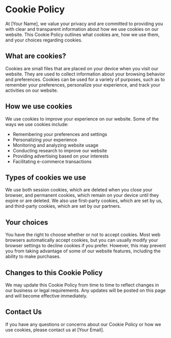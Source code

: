 # Cookie Policy

At [Your Name], we value your privacy and are committed to providing you with clear and transparent information about how we use cookies on our website. This Cookie Policy outlines what cookies are, how we use them, and your choices regarding cookies.

## What are cookies?

Cookies are small files that are placed on your device when you visit our website. They are used to collect information about your browsing behavior and preferences. Cookies can be used for a variety of purposes, such as to remember your preferences, personalize your experience, and track your activities on our website.

## How we use cookies

We use cookies to improve your experience on our website. Some of the ways we use cookies include:

- Remembering your preferences and settings
- Personalizing your experience
- Monitoring and analyzing website usage
- Conducting research to improve our website
- Providing advertising based on your interests
- Facilitating e-commerce transactions

## Types of cookies we use

We use both session cookies, which are deleted when you close your browser, and permanent cookies, which remain on your device until they expire or are deleted. We also use first-party cookies, which are set by us, and third-party cookies, which are set by our partners.

## Your choices

You have the right to choose whether or not to accept cookies. Most web browsers automatically accept cookies, but you can usually modify your browser settings to decline cookies if you prefer. However, this may prevent you from taking advantage of some of our website features, including the ability to make purchases.

## Changes to this Cookie Policy

We may update this Cookie Policy from time to time to reflect changes in our business or legal requirements. Any updates will be posted on this page and will become effective immediately.

## Contact Us

If you have any questions or concerns about our Cookie Policy or how we use cookies, please contact us at [Your Email].
